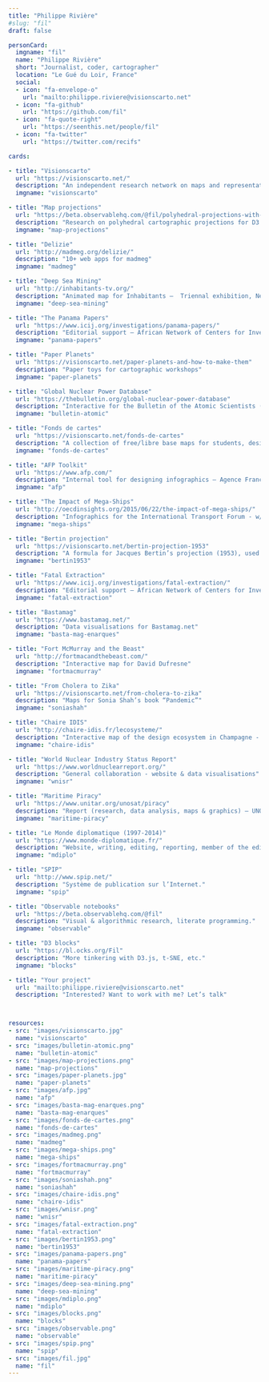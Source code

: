 ```yaml
---
title: "Philippe Rivière"
#slug: "fil"
draft: false

personCard:
  imgname: "fil"
  name: "Philippe Rivière"
  short: "Journalist, coder, cartographer"
  location: "Le Gué du Loir, France"
  social:
  - icon: "fa-envelope-o"
    url: "mailto:philippe.riviere@visionscarto.net"
  - icon: "fa-github"
    url: "https://github.com/fil"
  - icon: "fa-quote-right"
    url: "https://seenthis.net/people/fil"
  - icon: "fa-twitter"
    url: "https://twitter.com/recifs"

cards:

- title: "Visionscarto"
  url: "https://visionscarto.net/"
  description: "An independent research network on maps and representations"
  imgname: "visionscarto"

- title: "Map projections"
  url: "https://beta.observablehq.com/@fil/polyhedral-projections-with-d3-geo-polygon"
  description: "Research on polyhedral cartographic projections for D3.js"
  imgname: "map-projections"

- title: "Delizie"
  url: "http://madmeg.org/delizie/"
  description: "10+ web apps for madmeg"
  imgname: "madmeg"

- title: "Deep Sea Mining"
  url: "http://inhabitants-tv.org/"
  description: "Animated map for Inhabitants —  Triennal exhibition, New Museum, NYC"
  imgname: "deep-sea-mining"

- title: "The Panama Papers"
  url: "https://www.icij.org/investigations/panama-papers/"
  description: "Editorial support — African Network of Centers for Investigative Reporting & ICIJ"
  imgname: "panama-papers"

- title: "Paper Planets"
  url: "https://visionscarto.net/paper-planets-and-how-to-make-them"
  description: "Paper toys for cartographic workshops"
  imgname: "paper-planets"

- title: "Global Nuclear Power Database"
  url: "https://thebulletin.org/global-nuclear-power-database"
  description: "Interactive for the Bulletin of the Atomic Scientists (with WNISR)"
  imgname: "bulletin-atomic"

- title: "Fonds de cartes"
  url: "https://visionscarto.net/fonds-de-cartes"
  description: "A collection of free/libre base maps for students, designers…"
  imgname: "fonds-de-cartes"

- title: "AFP Toolkit"
  url: "https://www.afp.com/"
  description: "Internal tool for designing infographics — Agence France Presse"
  imgname: "afp"

- title: "The Impact of Mega-Ships"
  url: "http://oecdinsights.org/2015/06/22/the-impact-of-mega-ships/"
  description: "Infographics for the International Transport Forum - w/ Visionscarto"
  imgname: "mega-ships"

- title: "Bertin projection"
  url: "https://visionscarto.net/bertin-projection-1953"
  description: "A formula for Jacques Bertin’s projection (1953), used in D3.js, Khartis, Magrit…"
  imgname: "bertin1953"

- title: "Fatal Extraction"
  url: "https://www.icij.org/investigations/fatal-extraction/"
  description: "Editorial support — African Network of Centers for Investigative Reporting & ICIJ"
  imgname: "fatal-extraction"

- title: "Bastamag"
  url: "https://www.bastamag.net/"
  description: "Data visualisations for Bastamag.net"
  imgname: "basta-mag-enarques"

- title: "Fort McMurray and the Beast"
  url: "http://fortmacandthebeast.com/"
  description: "Interactive map for David Dufresne"
  imgname: "fortmacmurray"

- title: "From Cholera to Zika"
  url: "https://visionscarto.net/from-cholera-to-zika"
  description: "Maps for Sonia Shah’s book “Pandemic”"
  imgname: "soniashah"

- title: "Chaire IDIS"
  url: "http://chaire-idis.fr/lecosysteme/"
  description: "Interactive map of the design ecosystem in Champagne - with Véronique Maire & Olaf Avenati"
  imgname: "chaire-idis"

- title: "World Nuclear Industry Status Report"
  url: "https://www.worldnuclearreport.org/"
  description: "General collaboration - website & data visualisations"
  imgname: "wnisr"

- title: "Maritime Piracy"
  url: "https://www.unitar.org/unosat/piracy"
  description: "Report (research, data analysis, maps & graphics) — UNOSAT w/ Visionscarto"
  imgname: "maritime-piracy"

- title: "Le Monde diplomatique (1997-2014)"
  url: "https://www.monde-diplomatique.fr/"
  description: "Website, writing, editing, reporting, member of the editorial board."
  imgname: "mdiplo"

- title: "SPIP"
  url: "http://www.spip.net/"
  description: "Système de publication sur l’Internet."
  imgname: "spip"

- title: "Observable notebooks"
  url: "https://beta.observablehq.com/@fil"
  description: "Visual & algorithmic research, literate programming."
  imgname: "observable"

- title: "D3 blocks"
  url: "https://bl.ocks.org/Fil"
  description: "More tinkering with D3.js, t-SNE, etc."
  imgname: "blocks"

- title: "Your project"
  url: "mailto:philippe.riviere@visionscarto.net"
  description: "Interested? Want to work with me? Let’s talk"



resources:
- src: "images/visionscarto.jpg"
  name: "visionscarto"
- src: "images/bulletin-atomic.png"
  name: "bulletin-atomic"
- src: "images/map-projections.png"
  name: "map-projections"
- src: "images/paper-planets.jpg"
  name: "paper-planets"
- src: "images/afp.jpg"
  name: "afp"
- src: "images/basta-mag-enarques.png"
  name: "basta-mag-enarques"
- src: "images/fonds-de-cartes.png"
  name: "fonds-de-cartes"
- src: "images/madmeg.png"
  name: "madmeg"
- src: "images/mega-ships.png"
  name: "mega-ships"
- src: "images/fortmacmurray.png"
  name: "fortmacmurray"
- src: "images/soniashah.png"
  name: "soniashah"
- src: "images/chaire-idis.png"
  name: "chaire-idis"
- src: "images/wnisr.png"
  name: "wnisr"
- src: "images/fatal-extraction.png"
  name: "fatal-extraction"
- src: "images/bertin1953.png"
  name: "bertin1953"
- src: "images/panama-papers.png"
  name: "panama-papers"
- src: "images/maritime-piracy.png"
  name: "maritime-piracy"
- src: "images/deep-sea-mining.png"
  name: "deep-sea-mining"
- src: "images/mdiplo.png"
  name: "mdiplo"
- src: "images/blocks.png"
  name: "blocks"
- src: "images/observable.png"
  name: "observable"
- src: "images/spip.png"
  name: "spip"
- src: "images/fil.jpg"
  name: "fil"
---
```

